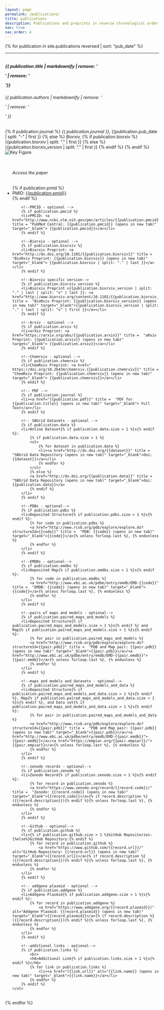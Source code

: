 ```yaml
---
layout: page
permalink: /publications/
title: publications
description: Publications and preprints in reverse chronological order.
nav: true
nav_order: 4
---
```

<!-- _pages/publications.md -->
<div class="container-fluid">

{% for publication in site.publications reversed | sort: "pub_date" %}
<hr>
<div class="row" style="padding-top: 60px; margin-top: -60px;" id="{{publication.pmid}}">
	<div>
		<h5>{{ publication.title | markdownify  | remove: '<p>' | remove: '</p>'}}</h5>
		<h6>{{ publication.authors | markdownify | remove: '<p>' | remove: '</p>' }}</h6>
		{% if publication.journal %}
			<i>{{ publication.journal }},</i>
			{{publication.pub_date | split: "-" | first }}
		{% else %}
			<i>Biorxiv,</i>
			{% if publication.biorxiv %}
				{{publication.biorxiv | split: "." | first }}
			{% else %}
				{{publication.biorxiv_version | split: "." | first }}
			{% endif %}
		{% endif %}
	</div>
</div>

<div class="row" style="padding-top: 20px; margin-top: -20px">
	<div class="col-sm-6">
		<img class = "img-fluid" src = "{{publication.image}}" alt =  "Key Figure" style="max-height: 200px;">
	</div>
	<ul class="col-sm-6">
		<br>
		<h6>Access the paper</h6>
		<!--PMID-->
		{% if publication.pmid %}
		<li>PMID: <a href="http://www.ncbi.nlm.nih.gov/pubmed/{{publication.pmid}}" title = "PubMed: {{publication.pmid}} (opens in new tab)" target="_blank"> {{publication.pmid}}</a></li>
		{% endif %}

		<!--PMCID - optional -->
		{% if publication.pmcid %}
		<li>PMCID: <a href="http://www.ncbi.nlm.nih.gov/pmc/articles/{{publication.pmcid}}" title = "PubMed Central: {{publication.pmcid}} (opens in new tab)" target="_blank"> {{publication.pmcid}}</a></li>
		{% endif %}

		<!--Biorxiv - optional -->
		{% if publication.biorxiv %}
		<li>Biorxiv Preprint: <a href="http://dx.doi.org/10.1101/{{publication.biorxiv}}" title =  "BioRxiv Preprint: {{publication.biorxiv}} (opens in new tab)" target="_blank"> {{publication.biorxiv | split: "." | last }}</a></li>
		{% endif %}

		<!--Biorxiv specific version-->
		{% if publication.biorxiv_version %}
		<li>Biorxiv Preprint v{{publication.biorxiv_version | split: "." | last | split: "v" | last }}: <a href="http://www.biorxiv.org/content/10.1101/{{publication.biorxiv_version}}" title =  "BioRxiv Preprint: {{publication.biorxiv_version}} (opens in new tab)" target="_blank">{{publication.biorxiv_version | split: "." | last | split: "v" | first }}</a></li>
		{% endif %}

		<!--Arxiv - optional -->
		{% if publication.arxiv %}
		<li>arXiv Preprint: <a href="https://arxiv.org/abs/{{publication.arxiv}}" title =  "aRxiv Preprint: {{publication.arxiv}} (opens in new tab)" target="_blank"> {{publication.arxiv}}</a></li>
		{% endif %}

		<!--Chemrxiv - optional -->
		{% if publication.chemrxiv %}
		<li>ChemRxiv Preprint: <a href=" https://doi.org/10.26434/chemrxiv.{{publication.chemrxiv}}" title =  "ChemRxiv Preprint: {{publication.chemrxiv}} (opens in new tab)" target="_blank"> {{publication.chemrxiv}}</a></li>
		{% endif %}

		<!-- PDF -->
		{% if publication.journal %}
		<li><a href="{{publication.pdf}}" title =  "PDF for {{publication.title}} (opens in new tab)" target="_blank"> Full Text</a></li>
		{% endif %}

		<!-- SBGrid Datasets - optional -->
		{% if publication.data %}
		<li>Online Dataset{% if publication.data.size > 1 %}s{% endif %}:
			{% if publication.data.size > 1 %}
			<ul>
				{% for dataset in publication.data %}
				<li><a href="http://dx.doi.org/{{dataset}}" title =  "SBGrid Data Repository (opens in new tab)" target="_blank">doi: {{dataset}}</a></li>
				{% endfor %}
			</ul>
			{% else %}
			<a href="http://dx.doi.org/{{publication.data}}" title =  "SBGrid Data Repository (opens in new tab)" target="_blank">doi: {{publication.data}}</a>
			{% endif %}
		</li>
		{% endif %}

		<!--PDBs - optional-->
		{% if publication.pdbs %}
		<li>Deposited Structure{% if publication.pdbs.size > 1 %}s{% endif %}:
			{% for code in publication.pdbs %}
			<a href="http://www.rcsb.org/pdb/explore/explore.do?structureId={{code}}" title =  "PDB: {{code}} (opens in new tab)" target="_blank">{{code}}</a>{% unless forloop.last %}, {% endunless %}
			{% endfor %}
		</li>
		{% endif %}

		<!--EMDBs - optional-->
		{% if publication.emdbs %}
		<li>Deposited Map{% if publication.emdbs.size > 1 %}s{% endif %}:
			{% for code in publication.emdbs %}
			<a href="http://www.ebi.ac.uk/pdbe/entry/emdb/EMD-{{code}}" title =  "EMDB: {{code}} (opens in new tab)" target="_blank">{{code}}</a>{% unless forloop.last %}, {% endunless %}
			{% endfor %}
		</li>
		{% endif %}

		<!--pairs of maps and models - optional-->
		{% if publication.paired_maps_and_models %}
		<li>Deposited Structure{% if publication.paired_maps_and_models.size > 1 %}s{% endif %} and Map{% if publication.paired_maps_and_models.size > 1 %}s{% endif %}:
			{% for pair in publication.paired_maps_and_models %}
			<a href="http://www.rcsb.org/pdb/explore/explore.do?structureId={{pair.pdb}}" title =  "PDB and Map pair: {{pair.pdb}} (opens in new tab)" target="_blank">{{pair.pdb}}</a>/<a href="http://www.ebi.ac.uk/pdbe/entry/emdb/EMD-{{pair.emdb}}">{{pair.emdb}}</a>{% unless forloop.last %}, {% endunless %}
			{% endfor %}
		</li>
		{% endif %}

		<!--maps and models and datasets - optional-->
		{% if publication.paired_maps_and_models_and_data %}
		<li>Deposited Structure{% if publication.paired_maps_and_models_and_data.size > 1 %}s{% endif %}, Map{% if publication.paired_maps_and_models_and_data.size > 1 %}s{% endif %}, and Data set{% if publication.paired_maps_and_models_and_data.size > 1 %}s{% endif %}:
			{% for pair in publication.paired_maps_and_models_and_data %}
			<a href="http://www.rcsb.org/pdb/explore/explore.do?structureId={{pair.pdb}}" title =  "PDB and Map pair: {{pair.pdb}} (opens in new tab)" target="_blank">{{pair.pdb}}</a>/<a href="http://www.ebi.ac.uk/pdbe/entry/emdb/EMD-{{pair.emdb}}">{{pair.emdb}}</a>/<a href="https://empiar.org/{{pair.empiar}}/">{{pair.empiar}}</a>{% unless forloop.last %}, {% endunless %}
			{% endfor %}
		</li>
		{% endif %}

		<!--zenodo records - optional-->
		{% if publication.zenodo %}
		<li>Zenodo Record{% if publication.zenodo.size > 1 %}s{% endif %}:
			{% for record in publication.zenodo %}
			<a href="https://www.zenodo.org/record/{{record.code}}/" title =  "Zenodo: {{record.code}} (opens in new tab)" target="_blank">{{record.code}}</a>{% if record.description %} ({{record.description}}){% endif %}{% unless forloop.last %}, {% endunless %}
			{% endfor %}
		</li>
		{% endif %}

		<!--Github - optional-->
		{% if publication.github %}
		<li>{% if publication.github.size > 1 %}GitHub Repositories:{%else%}GitHub Repository:{% endif %}
			{% for record in publication.github %}
				<a href="https://www.github.com/{{record.url}}/" alt="GitHub Repository: {{record.url}} (opens in new tab)" target="_blank">{{record.url}}</a>{% if record.description %} ({{record.description}}){% endif %}{% unless forloop.last %}, {% endunless %}
			{% endfor %}
		</li>
		{% endif %}

		<!-- addgene plasmid - optional -->
		{% if publication.addgene %}
		<li>Addgene Plasmid{% if publication.addgene.size > 1 %}s{% endif %}:
			{% for record in publication.addgene %}
				<a href="https://www.addgene.org/{{record.plasmid}}/" alt="Addgene Plasmid: {{record.plasmid}} (opens in new tab)" target="_blank">{{record.plasmid}}</a>{% if record.description %} ({{record.description}}){% endif %}{% unless forloop.last %}, {% endunless %}
			{% endfor %}
		</li>
		{% endif %}

		<!--additional links - optional-->
		{% if publication.links %}
			<br>
			<h6>Additional Link{% if publication.links.size > 1 %}s{% endif %}</h6>
			{% for link in publication.links %}
				<li><a href="{{link.url}}" alt="{{link.name}} (opens in new tab)" target="_blank">{{link.name}}</a></li>
			{% endfor %}
		{% endif %}
	</ul>
</div>
<br>
{% endfor %}
</div>
